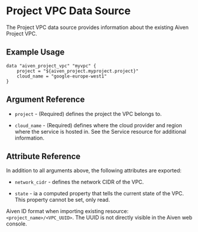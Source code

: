 # Project VPC Data Source

The Project VPC data source provides information about the existing Aiven Project VPC.

## Example Usage

```hcl
data "aiven_project_vpc" "myvpc" {
    project = "${aiven_project.myproject.project}"
    cloud_name = "google-europe-west1"
}
```

## Argument Reference

* `project` - (Required) defines the project the VPC belongs to.

* `cloud_name` - (Required) defines where the cloud provider and region where the service is hosted
in. See the Service resource for additional information.

## Attribute Reference

In addition to all arguments above, the following attributes are exported:

* `network_cidr` - defines the network CIDR of the VPC.

* `state` - ia a computed property that tells the current state of the VPC. This property cannot be
set, only read.

Aiven ID format when importing existing resource: `<project_name>/<VPC_UUID>`. The UUID
is not directly visible in the Aiven web console.